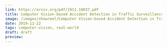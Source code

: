 ```yaml
---
link: https://arxiv.org/pdf/1911.10037.pdf
title: Computer Vision-based Accident Detection in Traffic Surveillance
image: /images/showreel/Computer Vision-based Accident Detection in Traffic Surveillance.jpg
date: 2019-11-22
tags: computer-vision, real-world
draft: draft
preview:
---
```



